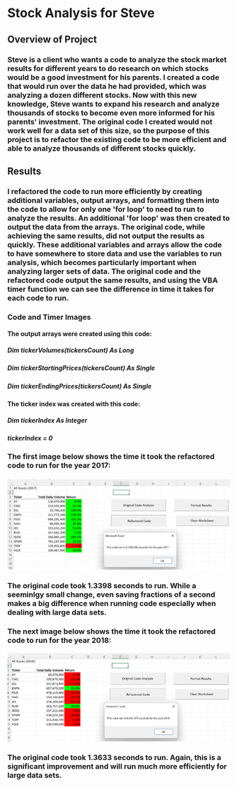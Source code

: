 # Stock Analysis for Steve

## Overview of Project

### Steve is a client who wants a code to analyze the stock market results for different years to do research on which stocks would be a good investment for his parents. I created a code that would run over the data he had provided, which was analyzing a dozen different stocks. Now with this new knowledge, Steve wants to expand his research and analyze thousands of stocks to become even more informed for his parents' investment. The original code I created would not work well for a data set of this size, so the purpose of this project is to refactor the existing code to be more efficient and able to analyze thousands of different stocks quickly.

## Results

### I refactored the code to run more efficiently by creating additional variables, output arrays, and formatting them into the code to allow for only one 'for loop' to need to run to analyze the results. An additional 'for loop' was then created to output the data from the arrays. The original code, while achieving the same results, did not output the results as quickly. These additional variables and arrays allow the code to have somewhere to store data and use the variables to run analysis, which becomes particularly important when analyzing larger sets of data. The original code and the refactored code output the same results, and using the VBA timer function we can see the difference in time it takes for each code to run. 

### Code and Timer Images

#### The output arrays were created using this code:

#####         Dim tickerVolumes(tickersCount) As Long
#####         Dim tickerStartingPrices(tickersCount) As Single
#####         Dim tickerEndingPrices(tickersCount) As Single

#### The ticker index was created with this code:

#####         Dim tickerIndex As Integer
#####         tickerIndex = 0

### The first image below shows the time it took the refactored code to run for the year 2017:

#### ![VBA_Challenge_2017.png](/ResourcesFinal/VBA_Challenge_2017.png)

### The original code took 1.3398 seconds to run. While a seeminlgy small change, even saving fractions of a second makes a big difference when running code especially when dealing with large data sets.

### The next image below shows the time it took the refactored code to run for the year 2018:

#### ![VBA_Challenge_2018.png](/ResourcesFinal/VBA_Challenge_2018.png)

### The original code took 1.3633 seconds to run. Again, this is a significant improvement and will run much more efficiently for large data sets. 
